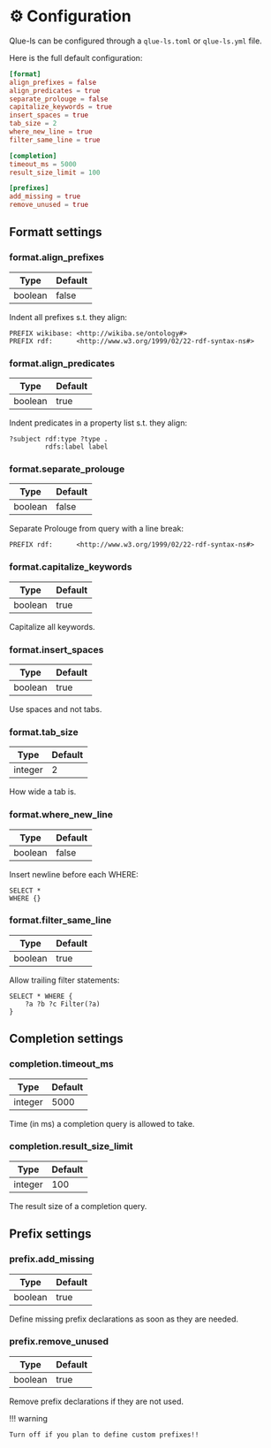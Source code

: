 # :gear: Configuration

Qlue-ls can be configured through a `qlue-ls.toml` or `qlue-ls.yml` file.

Here is the full default configuration:

```toml
[format]
align_prefixes = false
align_predicates = true
separate_prolouge = false
capitalize_keywords = true
insert_spaces = true
tab_size = 2
where_new_line = true
filter_same_line = true

[completion]
timeout_ms = 5000
result_size_limit = 100

[prefixes]
add_missing = true
remove_unused = true
```

## Formatt settings

### format.align_prefixes

| Type     | Default |
| ---------| --------|
| boolean  | false   |

Indent all prefixes s.t. they align:

```sparql
PREFIX wikibase: <http://wikiba.se/ontology#>
PREFIX rdf:      <http://www.w3.org/1999/02/22-rdf-syntax-ns#>
```

### format.align_predicates

| Type     | Default |
| ---------| --------|
| boolean  | true   |

Indent predicates in a property list s.t. they align:

```sparql
?subject rdf:type ?type .
         rdfs:label label
```


### format.separate_prolouge

| Type     | Default |
| ---------| --------|
| boolean  | false   |

Separate Prolouge from query with a line break:

```sparql
PREFIX rdf:      <http://www.w3.org/1999/02/22-rdf-syntax-ns#>
```

### format.capitalize_keywords

| Type     | Default |
| ---------| --------|
| boolean  | true    |

Capitalize all keywords.


### format.insert_spaces

| Type     | Default |
| ---------| --------|
| boolean  | true    |

Use spaces and not tabs.

### format.tab_size


| Type     | Default |
| ---------| --------|
| integer  | 2       |

How wide a tab is.

### format.where_new_line

| Type     | Default |
| ---------| --------|
| boolean  | false   |

Insert newline before each WHERE:

```sparql
SELECT *
WHERE {}
```


### format.filter_same_line

| Type     | Default |
| ---------| --------|
| boolean  | true    |

Allow trailing filter statements:

```sparql
SELECT * WHERE {
    ?a ?b ?c Filter(?a)
}
```

## Completion settings

### completion.timeout_ms

| Type     | Default |
| ---------| --------|
| integer  | 5000    |

Time (in ms) a completion query is allowed to take.

### completion.result_size_limit

| Type     | Default |
| ---------| --------|
| integer  | 100     |

The result size of a completion query.

## Prefix settings

### prefix.add_missing

| Type     | Default |
| ---------| --------|
| boolean  | true    |

Define missing prefix declarations as soon as they are needed.

### prefix.remove_unused

| Type     | Default |
| ---------| --------|
| boolean  | true    |

Remove prefix declarations if they are not used.  

!!! warning

    Turn off if you plan to define custom prefixes!!

